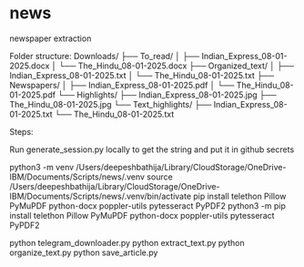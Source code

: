 # news
newspaper extraction

Folder structure:
Downloads/
├── To_read/
│   ├── Indian_Express_08-01-2025.docx
│   └── The_Hindu_08-01-2025.docx
├── Organized_text/
│   ├── Indian_Express_08-01-2025.txt
│   └── The_Hindu_08-01-2025.txt
├── Newspapers/
│   ├── Indian_Express_08-01-2025.pdf
│   └── The_Hindu_08-01-2025.pdf
└── Highlights/
    ├── Indian_Express_08-01-2025.jpg
    ├── The_Hindu_08-01-2025.jpg
    └── Text_highlights/
        ├── Indian_Express_08-01-2025.txt
        └── The_Hindu_08-01-2025.txt

Steps:

Run generate_session.py locally to get the string and put it in github secrets

python3 -m venv /Users/deepeshbathija/Library/CloudStorage/OneDrive-IBM/Documents/Scripts/news/.venv
source /Users/deepeshbathija/Library/CloudStorage/OneDrive-IBM/Documents/Scripts/news/.venv/bin/activate
pip install telethon Pillow PyMuPDF python-docx poppler-utils pytesseract PyPDF2
python3 -m pip install telethon Pillow PyMuPDF python-docx poppler-utils pytesseract PyPDF2

python telegram_downloader.py
python extract_text.py
python organize_text.py
python save_article.py
